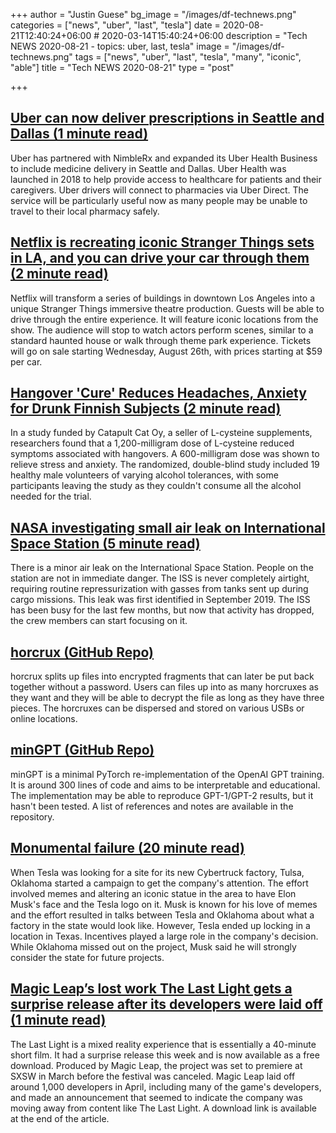 +++
author = "Justin Guese"
bg_image = "/images/df-technews.png"
categories = ["news", "uber", "last", "tesla"]
date = 2020-08-21T12:40:24+06:00 # 2020-03-14T15:40:24+06:00
description = "Tech NEWS 2020-08-21 - topics: uber, last, tesla"
image = "/images/df-technews.png"
tags = ["news", "uber", "last", "tesla", "many", "iconic", "able"]
title = "Tech NEWS 2020-08-21"
type = "post"

+++

## [Uber can now deliver prescriptions in Seattle and Dallas (1 minute read)](https://www.engadget.com/uber-expands-health-business-prescription-delivery-181106566.html/1/01000174107d1801-b057f058-cc0e-48ff-a48d-792b4d62f197-000000/-uH8a2eJY2Y_q0H9QermtGsz72bit91JMn3NFEAk1ro=155)

Uber has partnered with NimbleRx and expanded its Uber Health Business to include medicine delivery in Seattle and Dallas. Uber Health was launched in 2018 to help provide access to healthcare for patients and their caregivers. Uber drivers will connect to pharmacies via Uber Direct. The service will be particularly useful now as many people may be unable to travel to their local pharmacy safely.

## [Netflix is recreating iconic Stranger Things sets in LA, and you can drive your car through them (2 minute read)](https://www.theverge.com/2020/8/20/21377620/netflix-stranger-things-immersive-theater-drive-into-experience-location/1/01000174107d1801-b057f058-cc0e-48ff-a48d-792b4d62f197-000000/MLa2vwFz5TDiOkr9p-Qx0QvFpadBtUOxpoH73IFaIlw=155)

Netflix will transform a series of buildings in downtown Los Angeles into a unique Stranger Things immersive theatre production. Guests will be able to drive through the entire experience. It will feature iconic locations from the show. The audience will stop to watch actors perform scenes, similar to a standard haunted house or walk through theme park experience. Tickets will go on sale starting Wednesday, August 26th, with prices starting at $59 per car.

## [Hangover 'Cure' Reduces Headaches, Anxiety for Drunk Finnish Subjects (2 minute read)](https://interestingengineering.com/hangover-cure-reduces-headaches-anxiety-for-drunk-finnish-subjects/1/01000174107d1801-b057f058-cc0e-48ff-a48d-792b4d62f197-000000/yd3ls2Z-bYH-YBhMsHaoTDNh2gm3HGrPpms-WAN5Kjw=155)

In a study funded by Catapult Cat Oy, a seller of L-cysteine supplements,  researchers found that a 1,200-milligram dose of L-cysteine reduced symptoms associated with hangovers. A 600-milligram dose was shown to relieve stress and anxiety. The randomized, double-blind study included 19 healthy male volunteers of varying alcohol tolerances, with some participants leaving the study as they couldn't consume all the alcohol needed for the trial.

## [NASA investigating small air leak on International Space Station (5 minute read)](https://www.space.com/nasa-investigates-air-leak-on-space-station.html/1/01000174107d1801-b057f058-cc0e-48ff-a48d-792b4d62f197-000000/j4Gsro7L_ypvHTBIGV2XwiCPctYEGZBbO5xwiKsKjaA=155)

There is a minor air leak on the International Space Station. People on the station are not in immediate danger. The ISS is never completely airtight, requiring routine repressurization with gasses from tanks sent up during cargo missions. This leak was first identified in September 2019. The ISS has been busy for the last few months, but now that activity has dropped, the crew members can start focusing on it.

## [horcrux (GitHub Repo)](https://github.com/jesseduffield/horcrux/1/01000174107d1801-b057f058-cc0e-48ff-a48d-792b4d62f197-000000/1zO1tXL0cMf9C8cH9BL7K-XdeNeChJoDTCV_pPZsi-I=155)

horcrux splits up files into encrypted fragments that can later be put back together without a password. Users can files up into as many horcruxes as they want and they will be able to decrypt the file as long as they have three pieces. The horcruxes can be dispersed and stored on various USBs or online locations.

## [minGPT (GitHub Repo)](https://github.com/karpathy/minGPT/1/01000174107d1801-b057f058-cc0e-48ff-a48d-792b4d62f197-000000/TNaekycyJPcjixgDTLoe8VAVfAe6cLZbz7Qq9v5fAPk=155)

minGPT is a minimal PyTorch re-implementation of the OpenAI GPT training. It is around 300 lines of code and aims to be interpretable and educational. The implementation may be able to reproduce GPT-1/GPT-2 results, but it hasn't been tested. A list of references and notes are available in the repository.

## [Monumental failure (20 minute read)](https://www.theverge.com/21375891/tesla-tulsa-cybertruck-factory-elon-musk-statue-memes/1/01000174107d1801-b057f058-cc0e-48ff-a48d-792b4d62f197-000000/5xN-YOHvlW7LDsAZRmr_R6VfcMDAmEc_Qn283iYbuWk=155)

When Tesla was looking for a site for its new Cybertruck factory, Tulsa, Oklahoma started a campaign to get the company's attention. The effort involved memes and altering an iconic statue in the area to have Elon Musk's face and the Tesla logo on it. Musk is known for his love of memes and the effort resulted in talks between Tesla and Oklahoma about what a factory in the state would look like. However, Tesla ended up locking in a location in Texas. Incentives played a large role in the company's decision. While Oklahoma missed out on the project, Musk said he will strongly consider the state for future projects.

## [Magic Leap’s lost work The Last Light gets a surprise release after its developers were laid off (1 minute read)](https://www.theverge.com/2020/8/20/21378202/magic-leap-mixed-reality-game-the-last-light-now-available/1/01000174107d1801-b057f058-cc0e-48ff-a48d-792b4d62f197-000000/GSkBONcQcazPnJi-uy8XvKD5s6rZ_-lOBjQ-ilt8czw=155)

The Last Light is a mixed reality experience that is essentially a 40-minute short film. It had a surprise release this week and is now available as a free download. Produced by Magic Leap, the project was set to premiere at SXSW in March before the festival was canceled. Magic Leap laid off around 1,000 developers in April, including many of the game's developers, and made an announcement that seemed to indicate the company was moving away from content like The Last Light. A download link is available at the end of the article.

